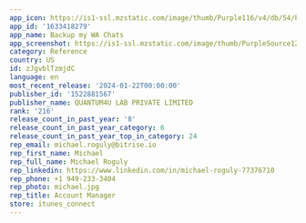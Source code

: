 ```yaml
---
app_icon: https://is1-ssl.mzstatic.com/image/thumb/Purple116/v4/db/54/bc/db54bc9f-94e4-13e0-87ea-5ac601539952/AppIcon-0-0-1x_U007emarketing-0-7-0-0-85-220.png/1024x1024bb.png
app_id: '1633418279'
app_name: Backup my WA Chats
app_screenshot: https://is1-ssl.mzstatic.com/image/thumb/PurpleSource126/v4/00/a7/fc/00a7fc27-c31c-dc11-c2a0-6d5173a6513f/cd03fd33-db2d-445d-88c5-a1f7a058f1b1_L1.jpg/1242x2688bb.png
category: Reference
country: US
id: zJgvblTzmjdC
language: en
most_recent_release: '2024-01-22T00:00:00'
publisher_id: '1522881567'
publisher_name: QUANTUM4U LAB PRIVATE LIMITED
rank: '216'
release_count_in_past_year: '8'
release_count_in_past_year_category: 6
release_count_in_past_year_top_in_category: 24
rep_email: michael.roguly@bitrise.io
rep_first_name: Michael
rep_full_name: Michael Roguly
rep_linkedin: https://www.linkedin.com/in/michael-roguly-77376710
rep_phone: +1 949-233-3404
rep_photo: michael.jpg
rep_title: Account Manager
store: itunes_connect
---
```

